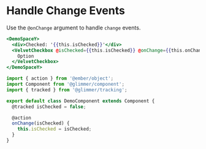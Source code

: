 # Handle Change Events

Use the `@onChange` argument to handle `change` events.

```hbs template
<DemoSpaceY>
  <div>Checked: '{{this.isChecked}}'</div>
  <VelvetCheckbox @isChecked={{this.isChecked}} @onChange={{this.onChange}}>
    Option
  </VelvetCheckbox>
</DemoSpaceY>
```

```js component
import { action } from '@ember/object';
import Component from '@glimmer/component';
import { tracked } from '@glimmer/tracking';

export default class DemoComponent extends Component {
  @tracked isChecked = false;

  @action
  onChange(isChecked) {
    this.isChecked = isChecked;
  }
}
```
